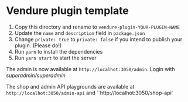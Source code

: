 # Vendure plugin template

1. Copy this directory and rename to `vendure-plugin-YOUR-PLUGIN-NAME`
2. Update the `name` and `description` field in `package.json`
3. Change `private: true` to `private: false` if you intend to publish your plugin. (Please do!)
4. Run `yarn` to install the dependencies
5. Run `yarn start` to start the server

The admin is now available at `http://localhot:3050/admin`. Login with _superadmin/superadmin_

The shop and admin API playgrounds are available at `http://localhot:3050/admin-api` and ``http://localhot:3050/shop-api`
